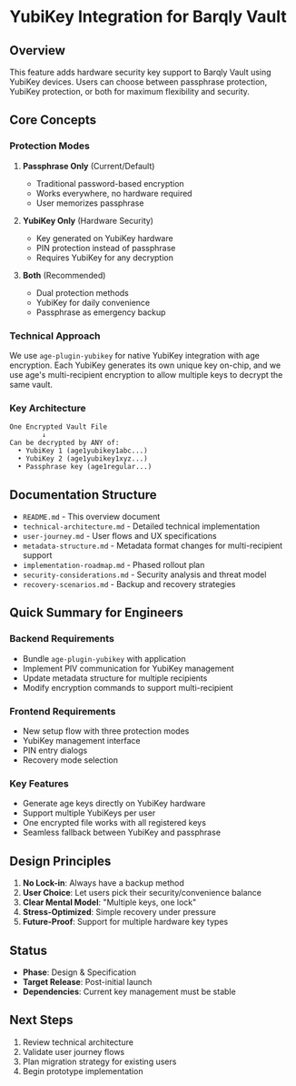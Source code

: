 # YubiKey Integration for Barqly Vault

## Overview

This feature adds hardware security key support to Barqly Vault using YubiKey devices. Users can choose between passphrase protection, YubiKey protection, or both for maximum flexibility and security.

## Core Concepts

### Protection Modes

1. **Passphrase Only** (Current/Default)
   - Traditional password-based encryption
   - Works everywhere, no hardware required
   - User memorizes passphrase

2. **YubiKey Only** (Hardware Security)
   - Key generated on YubiKey hardware
   - PIN protection instead of passphrase
   - Requires YubiKey for any decryption

3. **Both** (Recommended)
   - Dual protection methods
   - YubiKey for daily convenience
   - Passphrase as emergency backup

### Technical Approach

We use `age-plugin-yubikey` for native YubiKey integration with age encryption. Each YubiKey generates its own unique key on-chip, and we use age's multi-recipient encryption to allow multiple keys to decrypt the same vault.

### Key Architecture

```
One Encrypted Vault File
        ↓
Can be decrypted by ANY of:
  • YubiKey 1 (age1yubikey1abc...)
  • YubiKey 2 (age1yubikey1xyz...)
  • Passphrase key (age1regular...)
```

## Documentation Structure

- `README.md` - This overview document
- `technical-architecture.md` - Detailed technical implementation
- `user-journey.md` - User flows and UX specifications
- `metadata-structure.md` - Metadata format changes for multi-recipient support
- `implementation-roadmap.md` - Phased rollout plan
- `security-considerations.md` - Security analysis and threat model
- `recovery-scenarios.md` - Backup and recovery strategies

## Quick Summary for Engineers

### Backend Requirements

- Bundle `age-plugin-yubikey` with application
- Implement PIV communication for YubiKey management
- Update metadata structure for multiple recipients
- Modify encryption commands to support multi-recipient

### Frontend Requirements

- New setup flow with three protection modes
- YubiKey management interface
- PIN entry dialogs
- Recovery mode selection

### Key Features

- Generate age keys directly on YubiKey hardware
- Support multiple YubiKeys per user
- One encrypted file works with all registered keys
- Seamless fallback between YubiKey and passphrase

## Design Principles

1. **No Lock-in**: Always have a backup method
2. **User Choice**: Let users pick their security/convenience balance
3. **Clear Mental Model**: "Multiple keys, one lock"
4. **Stress-Optimized**: Simple recovery under pressure
5. **Future-Proof**: Support for multiple hardware key types

## Status

- **Phase**: Design & Specification
- **Target Release**: Post-initial launch
- **Dependencies**: Current key management must be stable

## Next Steps

1. Review technical architecture
2. Validate user journey flows
3. Plan migration strategy for existing users
4. Begin prototype implementation
